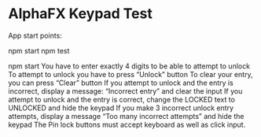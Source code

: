 # AlphaFX Keypad Test

App start points:

npm start
npm test

npm start
You have to enter exactly 4 digits to be able to attempt to unlock
To attempt to unlock you have to press “Unlock” button
To clear your entry, you can press “Clear” button
If you attempt to unlock and the entry is incorrect, display a message: “Incorrect entry” and clear the input
If you attempt to unlock and the entry is correct, change the LOCKED text to UNLOCKED and hide the keypad
If you make 3 incorrect unlock entry attempts, display a message “Too many incorrect attempts” and hide the keypad
The Pin lock buttons must accept keyboard as well as click input.
